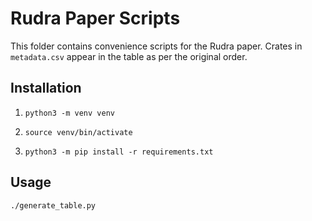 # Rudra Paper Scripts

This folder contains convenience scripts for the Rudra paper. Crates in
`metadata.csv` appear in the table as per the original order.

## Installation

1. `python3 -m venv venv`

2. `source venv/bin/activate`

3. `python3 -m pip install -r requirements.txt`

## Usage

`./generate_table.py`
